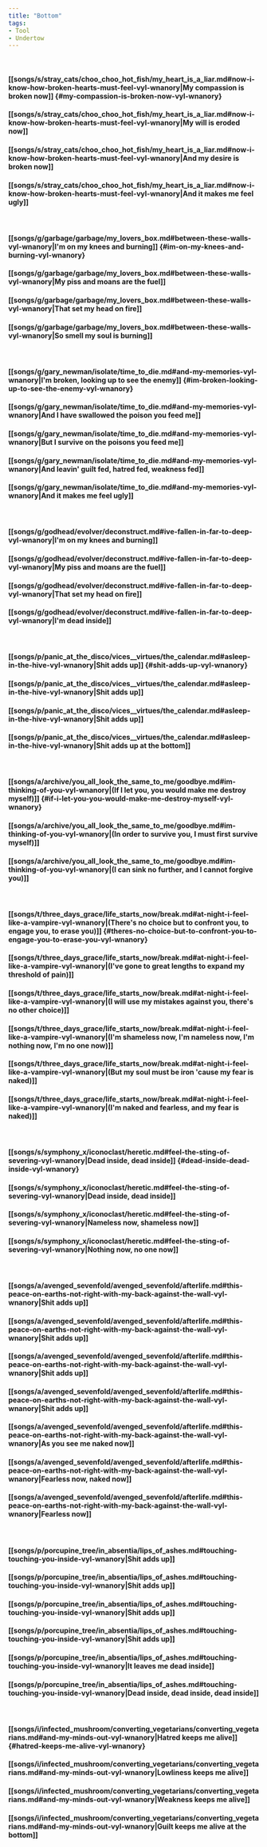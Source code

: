 ```yaml
---
title: "Bottom"
tags:
- Tool
- Undertow
---
```

&nbsp;
#### [[songs/s/stray_cats/choo_choo_hot_fish/my_heart_is_a_liar.md#now-i-know-how-broken-hearts-must-feel-vyl-wnanory|My compassion is broken now]] {#my-compassion-is-broken-now-vyl-wnanory}
#### [[songs/s/stray_cats/choo_choo_hot_fish/my_heart_is_a_liar.md#now-i-know-how-broken-hearts-must-feel-vyl-wnanory|My will is eroded now]]
#### [[songs/s/stray_cats/choo_choo_hot_fish/my_heart_is_a_liar.md#now-i-know-how-broken-hearts-must-feel-vyl-wnanory|And my desire is broken now]]
#### [[songs/s/stray_cats/choo_choo_hot_fish/my_heart_is_a_liar.md#now-i-know-how-broken-hearts-must-feel-vyl-wnanory|And it makes me feel ugly]]
&nbsp;
#### [[songs/g/garbage/garbage/my_lovers_box.md#between-these-walls-vyl-wnanory|I'm on my knees and burning]] {#im-on-my-knees-and-burning-vyl-wnanory}
#### [[songs/g/garbage/garbage/my_lovers_box.md#between-these-walls-vyl-wnanory|My piss and moans are the fuel]]
#### [[songs/g/garbage/garbage/my_lovers_box.md#between-these-walls-vyl-wnanory|That set my head on fire]]
#### [[songs/g/garbage/garbage/my_lovers_box.md#between-these-walls-vyl-wnanory|So smell my soul is burning]]
&nbsp;
#### [[songs/g/gary_newman/isolate/time_to_die.md#and-my-memories-vyl-wnanory|I'm broken, looking up to see the enemy]] {#im-broken-looking-up-to-see-the-enemy-vyl-wnanory}
#### [[songs/g/gary_newman/isolate/time_to_die.md#and-my-memories-vyl-wnanory|And I have swallowed the poison you feed me]]
#### [[songs/g/gary_newman/isolate/time_to_die.md#and-my-memories-vyl-wnanory|But I survive on the poisons you feed me]]
#### [[songs/g/gary_newman/isolate/time_to_die.md#and-my-memories-vyl-wnanory|And leavin' guilt fed, hatred fed, weakness fed]]
#### [[songs/g/gary_newman/isolate/time_to_die.md#and-my-memories-vyl-wnanory|And it makes me feel ugly]]
&nbsp;
#### [[songs/g/godhead/evolver/deconstruct.md#ive-fallen-in-far-to-deep-vyl-wnanory|I'm on my knees and burning]]
#### [[songs/g/godhead/evolver/deconstruct.md#ive-fallen-in-far-to-deep-vyl-wnanory|My piss and moans are the fuel]]
#### [[songs/g/godhead/evolver/deconstruct.md#ive-fallen-in-far-to-deep-vyl-wnanory|That set my head on fire]]
#### [[songs/g/godhead/evolver/deconstruct.md#ive-fallen-in-far-to-deep-vyl-wnanory|I'm dead inside]]
&nbsp;
#### [[songs/p/panic_at_the_disco/vices__virtues/the_calendar.md#asleep-in-the-hive-vyl-wnanory|Shit adds up]] {#shit-adds-up-vyl-wnanory}
#### [[songs/p/panic_at_the_disco/vices__virtues/the_calendar.md#asleep-in-the-hive-vyl-wnanory|Shit adds up]]
#### [[songs/p/panic_at_the_disco/vices__virtues/the_calendar.md#asleep-in-the-hive-vyl-wnanory|Shit adds up]]
#### [[songs/p/panic_at_the_disco/vices__virtues/the_calendar.md#asleep-in-the-hive-vyl-wnanory|Shit adds up at the bottom]]
&nbsp;
#### [[songs/a/archive/you_all_look_the_same_to_me/goodbye.md#im-thinking-of-you-vyl-wnanory|(If I let you, you would make me destroy myself)]] {#if-i-let-you-you-would-make-me-destroy-myself-vyl-wnanory}
#### [[songs/a/archive/you_all_look_the_same_to_me/goodbye.md#im-thinking-of-you-vyl-wnanory|(In order to survive you, I must first survive myself)]]
#### [[songs/a/archive/you_all_look_the_same_to_me/goodbye.md#im-thinking-of-you-vyl-wnanory|(I can sink no further, and I cannot forgive you)]]
&nbsp;
#### [[songs/t/three_days_grace/life_starts_now/break.md#at-night-i-feel-like-a-vampire-vyl-wnanory|(There's no choice but to confront you, to engage you, to erase you)]] {#theres-no-choice-but-to-confront-you-to-engage-you-to-erase-you-vyl-wnanory}
#### [[songs/t/three_days_grace/life_starts_now/break.md#at-night-i-feel-like-a-vampire-vyl-wnanory|(I've gone to great lengths to expand my threshold of pain)]]
#### [[songs/t/three_days_grace/life_starts_now/break.md#at-night-i-feel-like-a-vampire-vyl-wnanory|(I will use my mistakes against you, there's no other choice)]]
#### [[songs/t/three_days_grace/life_starts_now/break.md#at-night-i-feel-like-a-vampire-vyl-wnanory|(I'm shameless now, I'm nameless now, I'm nothing now, I'm no one now)]]
#### [[songs/t/three_days_grace/life_starts_now/break.md#at-night-i-feel-like-a-vampire-vyl-wnanory|(But my soul must be iron 'cause my fear is naked)]]
#### [[songs/t/three_days_grace/life_starts_now/break.md#at-night-i-feel-like-a-vampire-vyl-wnanory|(I'm naked and fearless, and my fear is naked)]]
&nbsp;
#### [[songs/s/symphony_x/iconoclast/heretic.md#feel-the-sting-of-severing-vyl-wnanory|Dead inside, dead inside]] {#dead-inside-dead-inside-vyl-wnanory}
#### [[songs/s/symphony_x/iconoclast/heretic.md#feel-the-sting-of-severing-vyl-wnanory|Dead inside, dead inside]]
#### [[songs/s/symphony_x/iconoclast/heretic.md#feel-the-sting-of-severing-vyl-wnanory|Nameless now, shameless now]]
#### [[songs/s/symphony_x/iconoclast/heretic.md#feel-the-sting-of-severing-vyl-wnanory|Nothing now, no one now]]
&nbsp;
#### [[songs/a/avenged_sevenfold/avenged_sevenfold/afterlife.md#this-peace-on-earths-not-right-with-my-back-against-the-wall-vyl-wnanory|Shit adds up]]
#### [[songs/a/avenged_sevenfold/avenged_sevenfold/afterlife.md#this-peace-on-earths-not-right-with-my-back-against-the-wall-vyl-wnanory|Shit adds up]]
#### [[songs/a/avenged_sevenfold/avenged_sevenfold/afterlife.md#this-peace-on-earths-not-right-with-my-back-against-the-wall-vyl-wnanory|Shit adds up]]
#### [[songs/a/avenged_sevenfold/avenged_sevenfold/afterlife.md#this-peace-on-earths-not-right-with-my-back-against-the-wall-vyl-wnanory|Shit adds up]]
#### [[songs/a/avenged_sevenfold/avenged_sevenfold/afterlife.md#this-peace-on-earths-not-right-with-my-back-against-the-wall-vyl-wnanory|As you see me naked now]]
#### [[songs/a/avenged_sevenfold/avenged_sevenfold/afterlife.md#this-peace-on-earths-not-right-with-my-back-against-the-wall-vyl-wnanory|Fearless now, naked now]]
#### [[songs/a/avenged_sevenfold/avenged_sevenfold/afterlife.md#this-peace-on-earths-not-right-with-my-back-against-the-wall-vyl-wnanory|Fearless now]]
&nbsp;
#### [[songs/p/porcupine_tree/in_absentia/lips_of_ashes.md#touching-touching-you-inside-vyl-wnanory|Shit adds up]]
#### [[songs/p/porcupine_tree/in_absentia/lips_of_ashes.md#touching-touching-you-inside-vyl-wnanory|Shit adds up]]
#### [[songs/p/porcupine_tree/in_absentia/lips_of_ashes.md#touching-touching-you-inside-vyl-wnanory|Shit adds up]]
#### [[songs/p/porcupine_tree/in_absentia/lips_of_ashes.md#touching-touching-you-inside-vyl-wnanory|Shit adds up]]
#### [[songs/p/porcupine_tree/in_absentia/lips_of_ashes.md#touching-touching-you-inside-vyl-wnanory|It leaves me dead inside]]
#### [[songs/p/porcupine_tree/in_absentia/lips_of_ashes.md#touching-touching-you-inside-vyl-wnanory|Dead inside, dead inside, dead inside]]
&nbsp;
#### [[songs/i/infected_mushroom/converting_vegetarians/converting_vegetarians.md#and-my-minds-out-vyl-wnanory|Hatred keeps me alive]] {#hatred-keeps-me-alive-vyl-wnanory}
#### [[songs/i/infected_mushroom/converting_vegetarians/converting_vegetarians.md#and-my-minds-out-vyl-wnanory|Lowliness keeps me alive]]
#### [[songs/i/infected_mushroom/converting_vegetarians/converting_vegetarians.md#and-my-minds-out-vyl-wnanory|Weakness keeps me alive]]
#### [[songs/i/infected_mushroom/converting_vegetarians/converting_vegetarians.md#and-my-minds-out-vyl-wnanory|Guilt keeps me alive at the bottom]]
